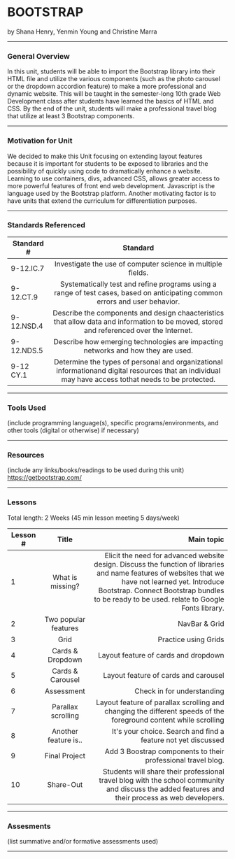 # BOOTSTRAP
by Shana Henry, Yenmin Young and Christine Marra

-----

### General Overview
In this unit, students will be able to import the Bootstrap library into their HTML file and utilize the various components (such as the photo carousel or the dropdown accordion feature) to make a more professional and dynamic website. This will be taught in the semester-long 10th grade Web Development class after students have learned the basics of HTML and CSS. By the end of the unit, students will make a professional travel blog that utilize at least 3 Bootstrap components.

---

### Motivation for Unit

We decided to make this Unit focusing on extending layout features because it is important for students to be exposed to libraries and the possibility of quickly using code to dramatically enhance a website. Learning to use containers, divs, advanced CSS, allows greater access to more powerful features of front end web development.  Javascript is the language used by the Bootstrap platform. Another motivating factor is to have units that extend the curriculum for differentiation purposes.  


---

### Standards Referenced

| Standard #     | Standard           | 
| -------------  |:-------------:| 
| 9-12.IC.7      | Investigate the use of computer science in multiple fields. |
| 9-12.CT.9      | Systematically test and refine programs using a range of test cases, based on anticipating common errors and user behavior. |
| 9-12.NSD.4     | Describe the components and design chaacteristics that allow data and information to be moved, stored and referenced over the Internet.|
| 9-12.NDS.5     | Describe how emerging technologies are impacting networks and how they are used. |
| 9-12 CY.1      | Determine the types of personal and organizational informationand digital resources that an individual may have access tothat needs to be protected. |

 ---

### Tools Used
(include programming language(s), specific programs/environments, and other tools (digital or otherwise) if necessary)

---

### Resources
(include any links/books/readings to be used during this unit)
https://getbootstrap.com/

---

### Lessons
Total length: 2 Weeks (45 min lesson meeting 5 days/week)

| Lesson #        | Title           | Main topic  |
| ------------- |:-------------:| ------------:|
| 1      |  What is missing?     | Elicit the need for advanced website design. Discuss the function of libraries and name features of websites that we have not learned yet.  Introduce Bootstrap.  Connect Bootstrap bundles to be ready to be used.  relate to Google Fonts library.  |
| 2      |   Two popular features    |  NavBar & Grid  |
| 3      |   Grid    |  Practice using Grids  |
| 4      |  Cards & Dropdown   |  Layout feature of cards and dropdown   |
| 5      |   Cards & Carousel    |  Layout feature of cards and carousel  |
| 6      |   Assessment    |  Check in for understanding  |
| 7      |   Parallax scrolling   |  Layout feature of parallax scrolling and changing the different speeds of the foreground content while scrolling  |
| 8      |   Another feature is..   |  It's your choice. Search and find a feature not yet discussed  |
| 9      |   Final Project    |  Add 3 Boostrap components to their professional travel blog.   |
| 10     |   Share-Out    |  Students will share their professional travel blog with the school community and discuss the added features and their process as web developers.   |

---

### Assesments
(list summative and/or formative assessments used)

---
